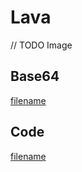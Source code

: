 # Lava

// TODO Image

## Base64
[filename](data.txt ':include :type=code')

## Code
[filename](main.go ':include :type=code')